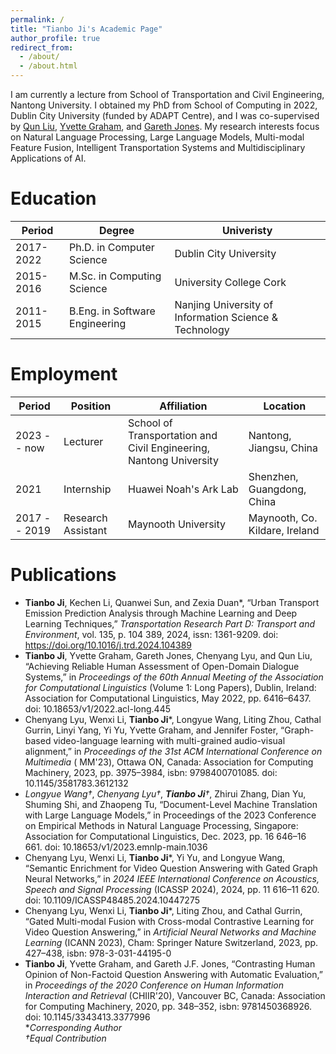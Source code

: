 ```yaml
---
permalink: /
title: "Tianbo Ji's Academic Page"
author_profile: true
redirect_from: 
  - /about/
  - /about.html
---
```


I am currently a lecture from School of Transportation and Civil Engineering, Nantong University. I obtained my PhD from School of Computing in 2022, Dublin City University (funded by ADAPT Centre), and I was co-supervised by [Qun Liu](https://liuquncn.github.io/index_en.html), [Yvette Graham](https://www.tcd.ie/scss/people/academic-staff/ygraham/), and [Gareth Jones](https://www.dcu.ie/computing/people/gareth-jones). My research interests focus on Natural Language Processing, Large Language Models, Multi-modal Feature Fusion, Intelligent Transportation Systems and Multidisciplinary Applications of AI.

Education
======
|Period|Degree|Univeristy|
|-|-|-|
|2017-2022|Ph.D. in Computer Science|Dublin City University|
|2015-2016|M.Sc. in Computing Science|University College Cork|
|2011-2015|B.Eng. in Software Engineering|Nanjing University of Information Science \& Technology|

Employment
======
|Period|Position|Affiliation|Location|
|-|-|-|-|
|2023 -- now|Lecturer|School of Transportation and Civil Engineering, Nantong University|Nantong, Jiangsu, China|
|2021|Internship|Huawei Noah's Ark Lab|Shenzhen, Guangdong, China|
|2017 -- 2019|Research Assistant| Maynooth University|Maynooth, Co. Kildare, Ireland|

Publications
======
* **Tianbo Ji**, Kechen Li, Quanwei Sun, and Zexia Duan*, “Urban Transport Emission Prediction Analysis through Machine Learning and Deep Learning Techniques,” *Transportation Research Part D: Transport and Environment*, vol. 135, p. 104 389, 2024, issn: 1361-9209. doi: https://doi.org/10.1016/j.trd.2024.104389
* **Tianbo Ji**, Yvette Graham, Gareth Jones, Chenyang Lyu, and Qun Liu, “Achieving Reliable Human Assessment of Open-Domain Dialogue Systems,” in *Proceedings of the 60th Annual Meeting of the Association for Computational Linguistics* (Volume 1: Long Papers), Dublin, Ireland: Association for Computational Linguistics, May 2022, pp. 6416–6437. doi: 10.18653/v1/2022.acl-long.445
* Chenyang Lyu, Wenxi Li, **Tianbo Ji***, Longyue Wang, Liting Zhou, Cathal Gurrin, Linyi Yang, Yi Yu, Yvette Graham, and Jennifer Foster, “Graph-based video-language learning with multi-grained audio-visual alignment,” in *Proceedings of the 31st ACM International Conference on Multimedia* ( MM'23), Ottawa ON, Canada: Association for Computing Machinery, 2023, pp. 3975–3984, isbn: 9798400701085. doi: 10.1145/3581783.3612132
* *Longyue Wang†*, *Chenyang Lyu†*, ***Tianbo Ji**†*, Zhirui Zhang, Dian Yu, Shuming Shi, and Zhaopeng Tu, “Document-Level Machine Translation with Large Language Models,” in Proceedings of the 2023 Conference on Empirical Methods in Natural Language Processing, Singapore: Association for Computational Linguistics, Dec. 2023, pp. 16 646–16 661. doi: 10.18653/v1/2023.emnlp-main.1036
* Chenyang Lyu, Wenxi Li, **Tianbo Ji***, Yi Yu, and Longyue Wang, “Semantic Enrichment for Video Question Answering with Gated Graph Neural Networks,” in *2024 IEEE International Conference on Acoustics, Speech and Signal Processing* (ICASSP 2024), 2024, pp. 11 616–11 620. doi: 10.1109/ICASSP48485.2024.10447275
* Chenyang Lyu, Wenxi Li, **Tianbo Ji***, Liting Zhou, and Cathal Gurrin, “Gated Multi-modal Fusion with Cross-modal Contrastive Learning for Video Question Answering,” in *Artificial Neural Networks and Machine Learning* (ICANN 2023), Cham: Springer Nature Switzerland, 2023, pp. 427–438, isbn: 978-3-031-44195-0
* **Tianbo Ji**, Yvette Graham, and Gareth J.F. Jones, “Contrasting Human Opinion of Non-Factoid Question Answering with Automatic Evaluation,” in *Proceedings of the 2020 Conference on Human Information Interaction and Retrieval* (CHIIR'20), Vancouver BC, Canada: Association for Computing Machinery, 2020, pp. 348–352, isbn: 9781450368926. doi: 10.1145/3343413.3377996  
**Corresponding Author*  
*†Equal Contribution*

